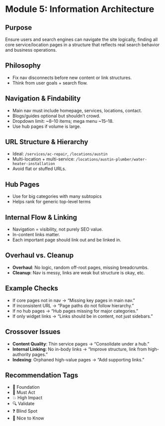 <!-- Filename: module5-information-architecture.md -->

# Module 5: Information Architecture

## Purpose
Ensure users and search engines can navigate the site logically, finding all core service/location pages in a structure that reflects real search behavior and business operations.

## Philosophy
- Fix nav disconnects before new content or link structures.
- Think from user goals + search flow.

## Navigation & Findability
- Main nav must include homepage, services, locations, contact.
- Blogs/guides optional but shouldn’t crowd.
- Dropdown limit: ~8–10 items; mega menu ~15–18.
- Use hub pages if volume is large.

## URL Structure & Hierarchy
- Ideal: `/services/ac-repair`, `/locations/austin`
- Multi-location + multi-service: `/locations/austin-plumber/water-heater-installation`
- Avoid flat or stuffed URLs.

## Hub Pages
- Use for big categories with many subtopics
- Helps rank for generic top-level terms

## Internal Flow & Linking
- Navigation = visibility, not purely SEO value.
- In-content links matter.
- Each important page should link out and be linked in.

## Overhaul vs. Cleanup
- **Overhaul**: No logic, random off-root pages, missing breadcrumbs.  
- **Cleanup**: Nav is messy, links are weak but structure is okay, etc.

## Example Checks
- If core pages not in nav → “Missing key pages in main nav.”
- If inconsistent URL → “Page paths do not follow hierarchy.”
- If no hub pages → “Hub pages missing for major categories.”
- If only widget links → “Links should be in content, not just sidebars.”

##  Crossover Issues
- **Content Quality**: Thin service pages → “Consolidate under a hub.”
- **Internal Linking**: No in-body links → “Improve structure, link from high-authority pages.”
- **Indexing**: Orphaned high-value pages → “Add supporting links.”

## Recommendation Tags
- 🧱 Foundation
- 📌 Must Act
- 💥 High Impact
- 🔍 Validate
- ❓ Blind Spot
- 📎 Nice to Know

